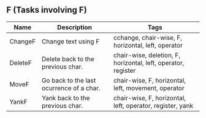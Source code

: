## F (Tasks involving F)
| Name | Description | Tags
| --- | -------- | -------- |
|ChangeF | Change text using F | cchange, chair-wise, F, horizontal, left, operator |
|DeleteF | Delete back to the previous char. | chair-wise, deletion, F, horizontal, left, operator, register |
|MoveF | Go back to the last ocurrence of a char. | chair-wise, F, horizontal, left, movement, operator |
|YankF | Yank back to the previous char. | chair-wise, F, horizontal, left, operator, register, yank |